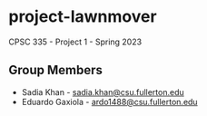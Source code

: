 # project-lawnmover
CPSC 335 - Project 1 - Spring 2023

## Group Members
* Sadia Khan - sadia.khan@csu.fullerton.edu
* Eduardo Gaxiola - ardo1488@csu.fullerton.edu
